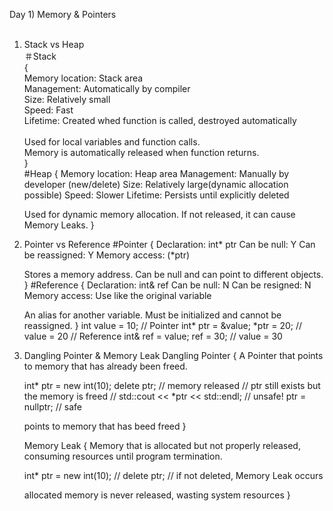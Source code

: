 Day 1) Memory & Pointers<br>
<br>
1. Stack vs Heap<br>
   ＃Stack<br>
   {<br>
   Memory location: Stack area<br>
   Management: Automatically by compiler<br>
   Size: Relatively small<br>
   Speed: Fast<br>
   Lifetime: Created whed function is called, destroyed automatically<br>
   <br>
   Used for local variables and function calls.<br>
   Memory is automatically released when function returns.<br>
   }<br>
   #Heap
   {
   Memory location: Heap area
   Management: Manually by developer (new/delete)
   Size: Relatively large(dynamic allocation possible)
   Speed: Slower
   Lifetime: Persists until explicitly deleted
   
   Used for dynamic memory allocation. If not released, it can cause Memory Leaks.
   }
   

3. Pointer vs Reference
   #Pointer
   {
   Declaration: int* ptr
   Can be null: Y
   Can be reassigned: Y
   Memory access: (*ptr)
   
   Stores a memory address. Can be null and can point to different objects.
   }
   #Reference
   {
   Declaration: int& ref
   Can be null: N
   Can be resigned: N
   Memory access: Use like the original variable
   
   An alias for another variable. Must be initialized and cannot be reassigned.
   }
  int value = 10;
  // Pointer
  int* ptr = &value;
  *ptr = 20; // value = 20
  // Reference
  int& ref = value;
  ref = 30;  // value = 30

3. Dangling Pointer & Memory Leak
   Dangling Pointer
   {
   A Pointer that points to memory that has already been freed.
   
   int* ptr = new int(10);
   delete ptr;    // memory released
   // ptr still exists but the memory is freed
   // std::cout << *ptr << std::endl;  // unsafe!
   ptr = nullptr; // safe
   
   points to memory that has beed freed
   }

   Memory Leak
   {
   Memory that is allocated but not properly released,
   consuming resources until program termination.
   
   int* ptr = new int(10);
   // delete ptr; // if not deleted, Memory Leak occurs
   
   allocated memory is never released, wasting system resources
   }

